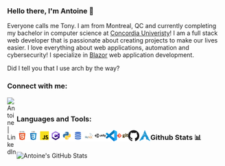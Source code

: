 ### Hello there, I'm Antoine 👋

Everyone calls me Tony. I am from Montreal, QC and currently completing my bachelor in computer science at [Concordia Univeristy](https://www.concordia.ca/)! I am a full stack web developer that is passionate about creating projects to make our lives easier. I love everything about web applications, automation and cybersecurity! I specialize in [Blazor](https://dotnet.microsoft.com/apps/aspnet/web-apps/blazor) web application development.

Did I tell you that I use arch by the way?

### Connect with me:

[<img align="left" alt="Antoine | LinkedIn" width="22px" src="https://cdn.jsdelivr.net/npm/simple-icons@v3/icons/linkedin.svg" />](https://www.linkedin.com/in/antoine-poulin/)

<br />

### Languages and Tools:

<img align="left" alt="HTML5" width="26px" src="https://github.com/Trevoule/readme-icons/blob/2bdf2d5945767a478d789982949c91c0415bea97/language_and_tools/square/html/html.png" />
<img align="left" alt="CSS3" width="26px" src="https://github.com/Trevoule/readme-icons/blob/2bdf2d5945767a478d789982949c91c0415bea97/language_and_tools/square/css/css.png" />
<img align="left" alt="JavaScript" width="26px" src="https://github.com/Trevoule/readme-icons/blob/2bdf2d5945767a478d789982949c91c0415bea97/language_and_tools/square/javascript/javascript.png" />
<img align="left" alt="C#" width="26px" src="https://github.com/Trevoule/readme-icons/blob/2bdf2d5945767a478d789982949c91c0415bea97/language_and_tools/square/c%23/c%23.png" />
<img align="left" alt="Python" width="26px" src="https://github.com/Trevoule/readme-icons/blob/2bdf2d5945767a478d789982949c91c0415bea97/language_and_tools/square/python/python.png" />
<img align="left" alt="SQL" width="26px" src="https://raw.githubusercontent.com/github/explore/80688e429a7d4ef2fca1e82350fe8e3517d3494d/topics/sql/sql.png" />
<img align="left" alt="MySQL" width="26px" src="https://raw.githubusercontent.com/github/explore/80688e429a7d4ef2fca1e82350fe8e3517d3494d/topics/mysql/mysql.png" />
<img align="left" alt="Unity" width="26px" src="https://raw.githubusercontent.com/github/explore/80688e429a7d4ef2fca1e82350fe8e3517d3494d/topics/unity/unity.png" />
<img align="left" alt="Visual Studio Code" width="26px" src="https://raw.githubusercontent.com/github/explore/80688e429a7d4ef2fca1e82350fe8e3517d3494d/topics/visual-studio-code/visual-studio-code.png" />
<img align="left" alt="Git" width="26px" src="https://raw.githubusercontent.com/github/explore/80688e429a7d4ef2fca1e82350fe8e3517d3494d/topics/git/git.png" />
<img align="left" alt="GitHub" width="26px" src="https://raw.githubusercontent.com/github/explore/78df643247d429f6cc873026c0622819ad797942/topics/github/github.png" />
<img align="left" alt="Arch Linux" width="26px" src="https://github.com/github/explore/blob/bf9c50ef4444d03a559ffd7fed6b77e38ba91260/topics/archlinux/archlinux.png" />

### Github Stats 📊

<img align="center" alt="Antoine's GitHub Stats" src="https://github-readme-stats.Dwarf1er.vercel.app/api?username=Dwarf1er&show_icons=true&hide_border=true" />
